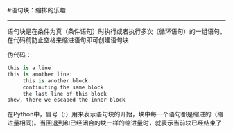 #语句块：缩排的乐趣
***
语句块是在条件为真（条件语句）时执行或者执行多次（循环语句）的一组语句。在代码前防止空格来缩进语句即可创建语句块

伪代码：
```Python
this is a line
this is another line:
     this is another block
     continuting the same block
     the last line of this block
phew, there we escaped the inner block
```

在Python中，冒号（:）用来表示语句块的开始，块中每一个语句都是缩进的（缩进量相同)。当回退到和已经闭合的块一样的缩进量时，就表示当前块已经结束了 